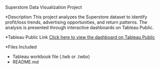 Superstore Data Visualization Project

*Description
This project analyzes the Superstore dataset to identify profit/loss trends, advertising opportunities, and return patterns. The analysis is presented through interactive dashboards on Tableau Public.

*Tableau Public Link
[Click here to view the dashboard on Tableau Public](https://public.tableau.com/views/AndyOseiSavingSuperStore/Dashboard1?:language=en-US&publish=yes&:sid=&:redirect=auth&:display_count=n&:origin=viz_share_link)

*Files Included
- Tableau workbook file (.twb or .twbx)
- README.md 
